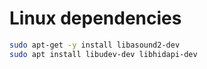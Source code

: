 # Linux dependencies
```bash
sudo apt-get -y install libasound2-dev
sudo apt install libudev-dev libhidapi-dev
```
